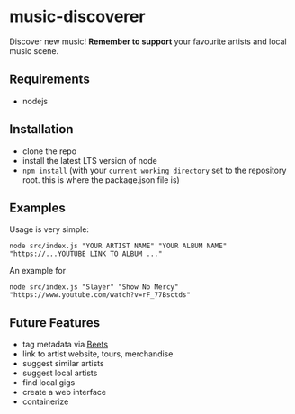 # music-discoverer

Discover new music! **Remember to support** your favourite artists and local music scene.

## Requirements

- nodejs

## Installation

- clone the repo
- install the latest LTS version of node
- `npm install` (with your `current working directory` set to the repository root. this is where the package.json file is)

## Examples

Usage is very simple:

```
node src/index.js "YOUR ARTIST NAME" "YOUR ALBUM NAME" "https://...YOUTUBE LINK TO ALBUM ..."
```

An example for 

```
node src/index.js "Slayer" "Show No Mercy" "https://www.youtube.com/watch?v=rF_77Bsctds"
```

## Future Features

- tag metadata via [Beets](https://beets.readthedocs.io/en/stable/)
- link to artist website, tours, merchandise
- suggest similar artists
- suggest local artists 
- find local gigs
- create a web interface
- containerize